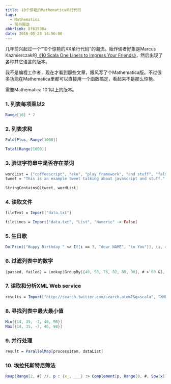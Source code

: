 ```yaml
---
title: 10个惊艳的Mathematica单行代码
tags:
  - Mathematica
  - 简书搬运
abbrlink: 8f61538a
date: 2016-05-28 14:56:00
---
```


几年前兴起过一个“10个惊艳的XX单行代码”的潮流。始作俑者好象是Marcus Kazmierczak的[《10 Scala One Liners to Impress Your Friends》](https://gist.github.com/mkaz/d11f8f08719d6d27bab5)，然后出现了各种其它语言的版本。

我不是编程工作者，现在才看到那些文章，跟风写了个Mathematica版。不过很多功能在Mathematica里都可以直接用一个函数搞定，看起来不是那么惊艳。

需要Mathematica 10.1以上的版本。

<!-- more -->

### 1. 列表每项乘以2

```mathematica
Range[10] * 2
```

### 2. 列表求和

```mathematica
Fold[Plus, Range[1000]]

Total[Range[1000]]
```

### 3. 验证字符串中是否存在某词

```mathematica
wordList = {"coffeescript", "eko", "play framework", "and stuff", "falsy"}
tweet = "This is an example tweet talking about javascript and stuff."

StringContainsQ[tweet, wordList]
```

### 4. 读取文件

```mathematica
fileText = Import["data.txt"]

fileLines = Import["data.txt", "List", "Numeric" -> False]
```

### 5. 生日歌

```mathematica
Do[Print["Happy Birthday " <> If[i == 3, "dear NAME", "to You"]], {i, 4}]
```

### 6. 过滤列表中的数字

```mathematica
{passed, failed} = Lookup[GroupBy[{49, 58, 76, 82, 88, 90}, # > 60 &], {True, False}, {}]
```

### 7. 读取和分析XML Web service

```mathematica
results = Import["http://search.twitter.com/search.atom?&q=scala", "XML"]
```

### 8. 寻找列表中最大最小值

```mathematica
Min[{14, 35, -7, 46, 98}]
Max[{14, 35, -7, 46, 98}]
```

### 9. 并行处理

```mathematica
result = ParallelMap[processItem, dataList]
```

### 10. 埃拉托斯特尼筛法

```mathematica
Reap[Range[2, #] //. p : {x_, ___} :> Complement[p, Range[0, #, Sow[x]]]][[2, 1]] &
```
